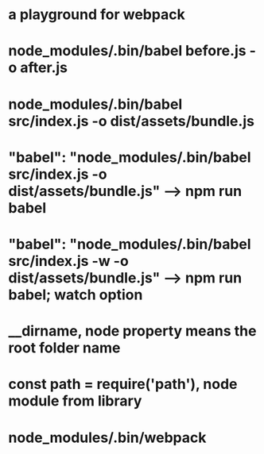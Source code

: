 # a playground for webpack
# node_modules/.bin/babel before.js -o after.js
# node_modules/.bin/babel src/index.js -o dist/assets/bundle.js
# "babel": "node_modules/.bin/babel src/index.js -o dist/assets/bundle.js"  --> npm run babel
# "babel": "node_modules/.bin/babel src/index.js -w -o dist/assets/bundle.js"  --> npm run babel; watch option
# __dirname, node property means the root folder name
# const path = require('path'), node module from library
# node_modules/.bin/webpack